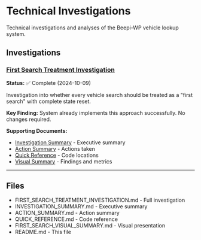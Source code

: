 # Technical Investigations

Technical investigations and analyses of the Beepi-WP vehicle lookup system.

## Investigations

### [First Search Treatment Investigation](./FIRST_SEARCH_TREATMENT_INVESTIGATION.md)

**Status:** ✅ Complete (2024-10-09)

Investigation into whether every vehicle search should be treated as a "first search" with complete state reset.

**Key Finding:** System already implements this approach successfully. No changes required.

**Supporting Documents:**
- [Investigation Summary](./INVESTIGATION_SUMMARY.md) - Executive summary
- [Action Summary](./ACTION_SUMMARY.md) - Actions taken
- [Quick Reference](./QUICK_REFERENCE.md) - Code locations
- [Visual Summary](./FIRST_SEARCH_VISUAL_SUMMARY.md) - Findings and metrics

---

## Files

- FIRST_SEARCH_TREATMENT_INVESTIGATION.md - Full investigation
- INVESTIGATION_SUMMARY.md - Executive summary
- ACTION_SUMMARY.md - Action summary
- QUICK_REFERENCE.md - Code reference
- FIRST_SEARCH_VISUAL_SUMMARY.md - Visual presentation
- README.md - This file